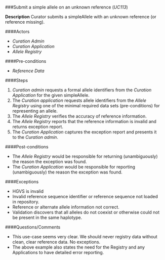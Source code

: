 ###Submit a simple allele on an unknown reference (*UC113*)

**Description**
Curator submits a simpleAllele with an unknown reference (or reference missing).

####Actors
- *Curation Admin*
- *Curation Application*
- *Allele Registry*

####Pre-conditions
- *Reference Data*

####Steps
1. *Curation admin* requests a formal allele identifiers from the *Curation Application* for the given simpleAllele.
2. The *Curation application* requests allele identifiers from the *Allele Registry* using one of the minimal required data sets (pre-conditions) for representing an allele.
3. The *Allele Registry* verifies the accuracy of reference information.
4. The *Allele Registry* reports that the reference information is invalid and returns exception report.
5. The *Curation Application* captures the exception report and presents it to the *Curation admin*.

####Post-conditions
- The *Allele Registry* would be responsible for returning (unambiguously) the reason the exception was found.
- The *Curation Application* would be responsible for reporting (unambiguously) the reason the exception was found.

####Exceptions
- HGVS is invalid
- Invalid reference sequence identifier or reference sequence not loaded in repository.
- Reference or alternate allele information not correct.
- Validation discovers that all alleles do not coexist or otherwise could not be present in the same haplotype.

####Questions/Comments
- This use-case seems very clear.  We should never registry data without clean, clear reference data. No exceptions.
- The above example also states the need for the Registry and any Applications to have detailed error reporting.

